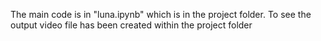 The main code is in "luna.ipynb" which is in the project folder.
To see the output video file has been created within the project folder
